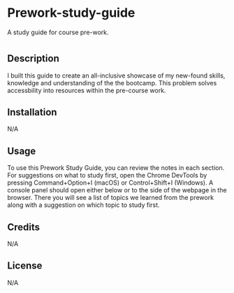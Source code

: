 # Prework-study-guide
A study guide for course pre-work.

# <Prework-Study-Guide>

## Description
I built this guide to create an all-inclusive showcase of my new-found skills, knowledge and understanding of the the bootcamp.
This problem solves accessbility into resources within the pre-course work.

## Installation

N/A

## Usage
To use this Prework Study Guide, you can review the notes in each section. For suggestions on what to study first, open the Chrome DevTools by pressing Command+Option+I (macOS) or Control+Shift+I (Windows). A console panel should open either below or to the side of the webpage in the browser. There you will see a list of topics we learned from the prework along with a suggestion on which topic to study first.

## Credits

N/A

## License

N/A